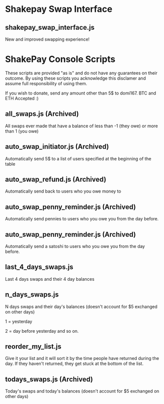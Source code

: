 # Shakepay Swap Interface

## shakepay_swap_interface.js
New and improved swapping experience!

# ShakePay Console Scripts

These scripts are provided "as is" and do not have any guarantees on their outcome. By using these scripts you acknowledge this disclamer and assume full responsibility of using them.

If you wish to donate, send any amount other than 5$ to domi167. BTC and ETH Accepted :)

## all_swaps.js (Archived)
All swaps ever made that have a balance of less than -1 (they owe) or more than 1 (you owe)

## auto_swap_initiator.js (Archived)
Automatically send 5$ to a list of users specified at the beginning of the table

## auto_swap_refund.js (Archived)
Automatically send back to users who you owe money to

## auto_swap_penny_reminder.js (Archived)
Automatically send pennies to users who you owe you from the day before.

## auto_swap_penny_reminder.js (Archived)
Automatically send a satoshi to users who you owe you from the day before.

## last_4_days_swaps.js
Last 4 days swaps and their 4 day balances

## n_days_swaps.js
N days swaps and their day's balances (doesn't account for $5 exchanged on other days)

1 = yesterday

2 = day before yesterday and so on.

## reorder_my_list.js 
Give it your list and it will sort it by the time people have returned during the day. If they haven't returned, they get stuck at the bottom of the list.

## todays_swaps.js (Archived)
Today's swaps and today's balances (doesn't account for $5 exchanged on other days)
